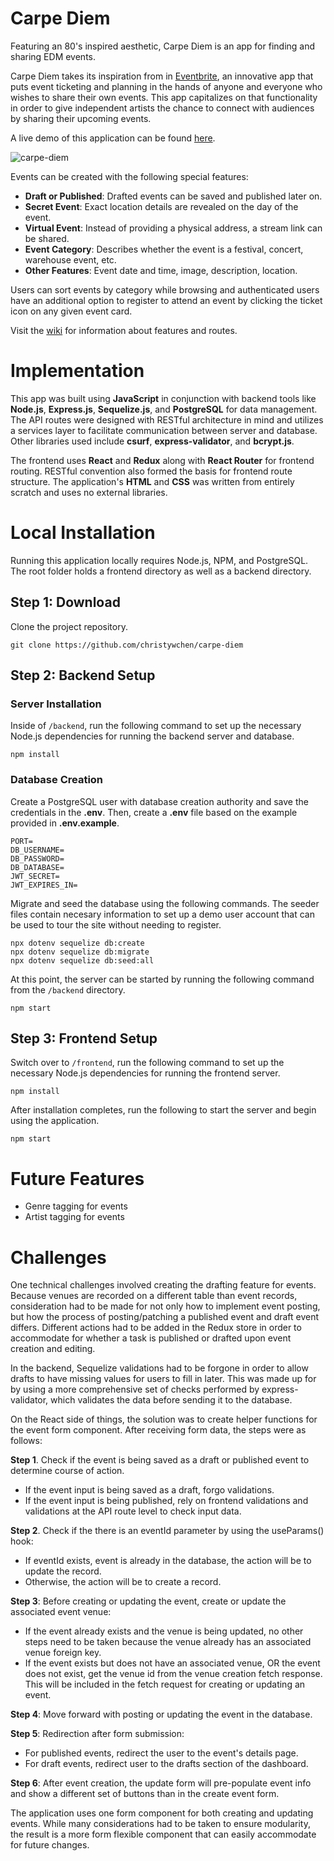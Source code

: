 # Carpe Diem
Featuring an 80's inspired aesthetic, Carpe Diem is an app for finding and sharing EDM events.

Carpe Diem takes its inspiration from in [Eventbrite](https://www.eventbrite.com/), an innovative app that puts event ticketing and planning in the hands of anyone and everyone who wishes to share their own events. This app capitalizes on that functionality in order to give independent artists the chance to connect with audiences by sharing their upcoming events.

A live demo of this application can be found [here](https://carpe-diem-app.herokuapp.com/).

![carpe-diem](https://user-images.githubusercontent.com/55429132/149492269-f0dc14d7-61f5-4fe7-b276-1ae0ee3685c0.png)

Events can be created with the following special features:
- **Draft or Published**: Drafted events can be saved and published later on.
- **Secret Event**: Exact location details are revealed on the day of the event.
- **Virtual Event**: Instead of providing a physical address, a stream link can be shared.
- **Event Category**: Describes whether the event is a festival, concert, warehouse event, etc.
- **Other Features**: Event date and time, image, description, location.

Users can sort events by category while browsing and authenticated users have an additional option to register to attend an event by clicking the ticket icon on any given event card.

Visit the [wiki](https://github.com/christywchen/carpe-diem/wiki) for information about features and routes.


# Implementation
This app was built using **JavaScript** in conjunction with backend tools like **Node.js**, **Express.js**, **Sequelize.js**, and **PostgreSQL** for data management. The API routes were designed with RESTful architecture in mind and utilizes a services layer to facilitate communication between server and database. Other libraries used include **csurf**, **express-validator**, and **bcrypt.js**.

The frontend uses **React** and **Redux** along with **React Router** for frontend routing. RESTful convention also formed the basis for frontend route structure. The application's **HTML** and **CSS** was written from entirely scratch and uses no external libraries.

# Local Installation

Running this application locally requires Node.js, NPM, and PostgreSQL. The root folder holds a frontend directory as well as a backend directory.

## Step 1: Download
Clone the project repository.
```
git clone https://github.com/christywchen/carpe-diem
```
## Step 2: Backend Setup

### Server Installation
Inside of ``/backend``, run the following command to set up the necessary Node.js dependencies for running the backend server and database.
```
npm install
```

### Database Creation
Create a PostgreSQL user with database creation authority and save the credentials in the **.env**. Then, create a **.env** file based on the example provided in **.env.example**.

```
PORT=
DB_USERNAME=
DB_PASSWORD=
DB_DATABASE=
JWT_SECRET=
JWT_EXPIRES_IN=
```

Migrate and seed the database using the following commands. The seeder files contain necesary information to set up a demo user account that can be used to tour the site without needing to register.

```
npx dotenv sequelize db:create
npx dotenv sequelize db:migrate
npx dotenv sequelize db:seed:all
```

At this point, the server can be started by running the following command from the ```/backend``` directory.
```
npm start
```
## Step 3: Frontend Setup
Switch over to ``/frontend``, run the following command to set up the necessary Node.js dependencies for running the frontend server.
```
npm install
```
After installation completes, run the following to start the server and begin using the application.
```
npm start
```

# Future Features

- Genre tagging for events
- Artist tagging for events

# Challenges

One technical challenges involved creating the drafting feature for events. Because venues are recorded on a different table than event records, consideration had to be made for not only how to implement event posting, but how the process of posting/patching a published event and draft event differs. Different actions had to be added in the Redux store in order to accommodate for whether a task is published or drafted upon event creation and editing.

In the backend, Sequelize validations had to be forgone in order to allow drafts to have missing values for users to fill in later. This was made up for by using a more comprehensive set of checks performed by express-validator, which validates the data before sending it to the database.

On the React side of things, the solution was to create helper functions for the event form component. After receiving form data, the steps were as follows:

**Step 1**. Check if the event is being saved as a draft or published event to determine course of action.
- If the event input is being saved as a draft, forgo validations.
- If the event input is being published, rely on frontend validations and validations at the API route level to check input data.

**Step 2**. Check if the there is an eventId parameter by using the useParams() hook:
- If eventId exists, event is already in the database, the action will be to update the record.
- Otherwise, the action will be to create a record.

**Step 3**: Before creating or updating the event, create or update the associated event venue:
- If the event already exists and the venue is being updated, no other steps need to be taken because the venue already has an associated venue foreign key.
- If the event exists but does not have an associated venue, OR the event does not exist, get the venue id from the venue creation fetch response. This will be included in the fetch request for creating or updating an event.

**Step 4**: Move forward with posting or updating the event in the database.

**Step 5**: Redirection after form submission:
- For published events, redirect the user to the event's details page.
- For draft events, redirect user to the drafts section of the dashboard.

**Step 6**: After event creation, the update form will pre-populate event info and show a different set of buttons than in the create event form.

The application uses one form component for both creating and updating events. While many considerations had to be taken to ensure modularity, the result is a more form flexible component that can easily accommodate for future changes.
